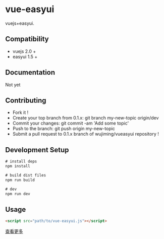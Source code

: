 # vue-easyui

vuejs+easyui.

## Compatibility
* vuejs 2.0 +
* easyui 1.5 +

## Documentation

Not yet

## Contributing
* Fork it !
* Create your top branch from 0.1.x: git branch my-new-topic origin/dev
* Commit your changes: git commit -am 'Add some topic'
* Push to the branch: git push origin my-new-topic
* Submit a pull request to 0.1.x branch of wujiming/vueasyui repository !

## Development Setup
```javascript
# install deps
npm install

# build dist files
npm run build

# dev
npm run dev
```


## Usage
```html
<script src="path/to/vue-easyui.js"></script>
```

 [查看更多](https://wujiming.github.io/vueasyui/)